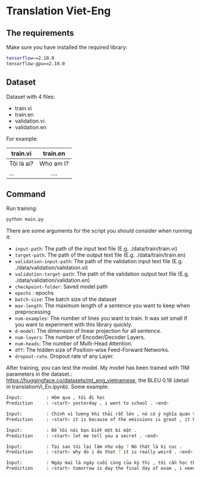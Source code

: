 # Translation Viet-Eng

## The requirements

Make sure you have installed the required library:

```bash
tensorflow==2.10.0
tensorflow-gpu==2.10.0
```
## Dataset
Dataset with 4 files:
- train.vi
- train.en
- validation.vi
- validation.en

For example: 

| train.vi   |   train.en      |
|----------|:-------------:|
| Tôi là ai?      |  Who am I?|
| ...              |    .... |

## Command

Run training:

```bash
python main.py
```
There are some arguments for the script you should consider when running it:

- `input-path`: The path of the input text file (E.g. ./data/train/train.vi)
- `target-path`: The path of the output text file (E.g. ./data/train/train.en)
- `validation-input-path`: The path of the validation input text file (E.g. ./data/validation/validation.vi)
- `validation-target-path`: The path of the validation output text file (E.g. ./data/validation/validation.en)
- `checkpoint-folder`: Saved model path
- `epochs` : epochs
- `batch-size`: The batch size of the dataset
- `max-length`: The maximum length of a sentence you want to keep when preprocessing
- `num-examples`: The number of lines you want to train. It was set small if you want to experiment with this library quickly.
- `d-model`: The dimension of linear projection for all sentence.
- `num-layers`: The number of Encoder/Decoder Layers. 
- `num-heads`: The number of Multi-Head Attention. 
- `dff`: The hidden size of Position-wise Feed-Forward Networks.
- `dropout-rate`. Dropout rate of any Layer. 

After training, you can test the model. My model has been trained with 11M parameters in the dataset.: https://huggingface.co/datasets/mt_eng_vietnamese, the BLEU 0.18 (detail in translationVi_En.ipynb). Some example:

```bash
Input:         : Hôm qua , tôi đi học
Prediction     : <start> yesterday , i went to school . <end> 
```
```bash
Input:         : Chính vì lượng khí thải rất lớn , nó có ý nghĩa quan trọng với hệ thống khí quyển .
Prediction     : <start> it is because of the emissions is great , it has a meaning to the atmosphere . <end> 
```
```bash
Input:         : Để tôi nói bạn biết một bí mật .
Prediction     : <start> let me tell you a secret . <end> 
```
```bash
Input:         : Tại sao tôi lại làm như vậy ? Nó thật là kì cục .
Prediction     : <start> why do i do that ? it is really weird . <end> 
```
```bash
Input:         : Ngày mai là ngày cuối cùng của kỳ thi , tôi cần học thật chăm chỉ để đạt điểm cao .
Prediction     : <start> tomorrow is day the final day of exam , i need to learn to be hard to achieve the height . <end> 
```

                    
